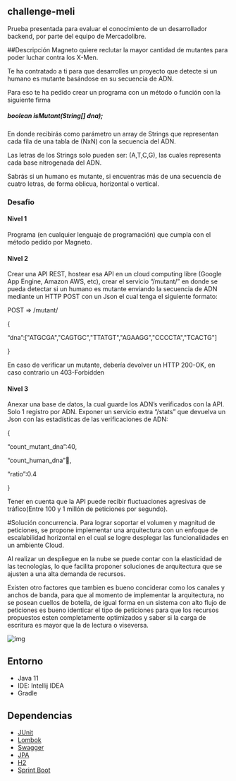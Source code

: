 ## challenge-meli
Prueba presentada para evaluar el conocimiento de un desarrollador backend, por parte del equipo de Mercadolibre.

##Descripción
Magneto quiere reclutar la mayor cantidad de mutantes para poder luchar contra los X-Men.

Te ha contratado a ti para que desarrolles un proyecto que detecte si un humano es mutante basándose en su secuencia de
 ADN.
 
Para eso te ha pedido crear un programa con un método o función con la siguiente firma  
##### boolean isMutant(String[] dna);
En donde recibirás como parámetro un array de Strings que representan cada fila de una tabla
de (NxN) con la secuencia del ADN.

Las letras de los Strings solo pueden ser: (A,T,C,G), las cuales representa cada base nitrogenada del ADN.

Sabrás si un humano es mutante, si encuentras más de una secuencia de cuatro letras, de forma oblicua, horizontal o vertical.

### Desafio

#### Nivel 1
Programa (en cualquier lenguaje de programación) que cumpla con el método pedido por
Magneto.
#### Nivel 2
Crear una API REST, hostear esa API en un cloud computing libre (Google App Engine,
Amazon AWS, etc), crear el servicio “/mutant/” en donde se pueda detectar si un humano es
mutante enviando la secuencia de ADN mediante un HTTP POST con un Json el cual tenga el
siguiente formato:

POST => /mutant/

{

“dna”:["ATGCGA","CAGTGC","TTATGT","AGAAGG","CCCCTA","TCACTG"]

}

En caso de verificar un mutante, debería devolver un HTTP 200-OK, en caso contrario un
403-Forbidden
#### Nivel 3
Anexar una base de datos, la cual guarde los ADN’s verificados con la API.
Solo 1 registro por ADN.
Exponer un servicio extra “/stats” que devuelva un Json con las estadísticas de las
verificaciones de ADN: 

{

“count_mutant_dna”:40,

 “count_human_dna”:100:,
 
  “ratio”:0.4
  
 }
 
Tener en cuenta que la API puede recibir fluctuaciones agresivas de tráfico(Entre 100 y 1 millón de peticiones por segundo).

#Solución concurrencia.
Para lograr soportar el volumen y magnitud de peticiones, se propone implementar una arquitectura con un enfoque de escalabilidad
horizontal en el cual se logre desplegar las funcionalidades en un ambiente Cloud.

Al realizar un despliegue en la nube se puede contar con la elasticidad de las tecnologias, lo que facilita 
proponer soluciones de arquitectura que se ajusten a una alta demanda de recursos. 

Existen otro factores que tambien es bueno conciderar como los canales y anchos de banda, para que al momento de implementar
la arquitectura, no se posean cuellos de botella, de igual forma en un sistema con alto flujo de peticiones es bueno identicar
el tipo de peticiones para que los recursos propuestos esten completamente optimizados y saber si la carga de escritura es mayor que 
la de lectura o viseversa.

![img](https://docs.aws.amazon.com/autoscaling/ec2/userguide/images/elb-tutorial-architecture-diagram.png)



## Entorno
* Java 11
* IDE: Intellij IDEA
* Gradle 

## Dependencias
* [JUnit](https://junit.org/junit5/) 
* [Lombok](https://projectlombok.org)
* [Swagger](https://swagger.io)
* [JPA](https://spring.io/guides/gs/accessing-data-jpa/)
* [H2](https://www.baeldung.com/spring-boot-h2-database)
* [Sprint Boot](https://spring.io/projects/spring-boot)




